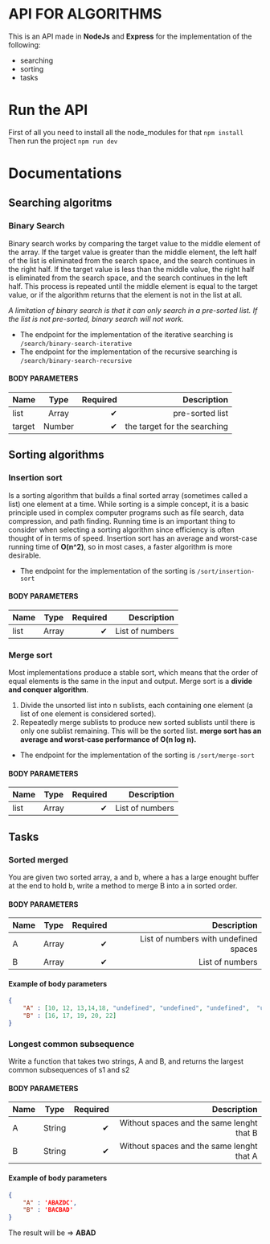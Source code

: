 # API FOR ALGORITHMS
This is an API made in **NodeJs** and **Express** for the implementation of the following:
- searching
- sorting
- tasks
# Run the API

First of all you need to install all the node_modules for that
`npm install`
Then run the project `npm run dev`

# Documentations
## Searching algoritms

### Binary Search
Binary search works by comparing the target value to the middle element of the array. If the target value is greater than the middle element, the left half of the list is eliminated from the search space, and the search continues in the right half. If the target value is less than the middle value, the right half is eliminated from the search space, and the search continues in the left half. This process is repeated until the middle element is equal to the target value, or if the algorithm returns that the element is not in the list at all.

*A limitation of binary search is that it can only search in a pre-sorted list. If the list is not pre-sorted, binary search will not work.*

* The endpoint for the implementation of the iterative searching is `/search/binary-search-iterative`
* The endpoint for the implementation of the  recursive searching is `/search/binary-search-recursive`
#### BODY PARAMETERS
| Name     |      Type     | Required |  Description                  |
|----------|:-------------:|------:   |--------------------:          |
|  list    |  Array        |   ✔     |  pre-sorted list               |
|  target  |  Number       |   ✔     |  the target for the searching  |

## Sorting algorithms

### Insertion sort
Is a sorting algorithm that builds a final sorted array (sometimes called a list) one element at a time. While sorting is a simple concept, it is a basic principle used in complex computer programs such as file search, data compression, and path finding. Running time is an important thing to consider when selecting a sorting algorithm since efficiency is often thought of in terms of speed. Insertion sort has an average and worst-case running time of **O(n^2)**, so in most cases, a faster algorithm is more desirable.

* The endpoint for the implementation of the sorting is `/sort/insertion-sort`
#### BODY PARAMETERS
| Name     |      Type     | Required |  Description                  |
|----------|:-------------:|------:   |--------------------:          |
|  list    |  Array        |   ✔     | List of numbers                |
### Merge sort
Most implementations produce a stable sort, which means that the order of equal elements is the same in the input and output. Merge sort is a **divide and conquer algorithm**.
1. Divide the unsorted list into n sublists, each containing one element (a list of one element is considered sorted).
2. Repeatedly merge sublists to produce new sorted sublists until there is only one sublist remaining. This will be the sorted list.
**merge sort has an average and worst-case performance of O(n log n).**
* The endpoint for the implementation of the sorting is `/sort/merge-sort`
#### BODY PARAMETERS
| Name     |      Type     | Required |  Description                  |
|----------|:-------------:|------:   |--------------------:          |
|  list    |  Array        |   ✔     | List of numbers                |
## Tasks

### Sorted merged
You are given two sorted array, a and b, where a has a large enought buffer at the end to hold b, write a method to merge B into a in sorted order.
#### BODY PARAMETERS
| Name     |      Type     | Required |  Description                  |
|----------|:-------------:|------:   |--------------------:          |
|  A       |  Array        |   ✔     | List of numbers with undefined spaces  |
|  B       |  Array        |   ✔     | List of numbers                |
#### Example of body parameters
```json
{
	"A" : [10, 12, 13,14,18, "undefined", "undefined", "undefined",  "undefined", "undefined"],
	"B" : [16, 17, 19, 20, 22]
}
```
### Longest common subsequence
Write a function that takes two strings, A and B, and returns the largest common subsequences of s1 and s2
#### BODY PARAMETERS
| Name     |      Type     | Required |  Description                  |
|----------|:-------------:|------:   |--------------------:          |
|  A       |  String        |   ✔     | Without spaces and the same lenght that B  |
|  B       |  String        |   ✔     | Without spaces and the same lenght that  A |

#### Example of body parameters
```json
{
	"A" : 'ABAZDC',
	"B" : 'BACBAD'
}
```
The result will be => **ABAD**